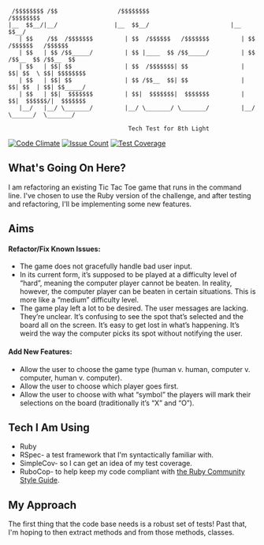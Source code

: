 
```

 /$$$$$$$$ /$$                 /$$$$$$$$                        /$$$$$$$$                 
|__  $$__/|__/                |__  $$__/                       |__  $$__/                 
   | $$    /$$  /$$$$$$$         | $$  /$$$$$$   /$$$$$$$         | $$  /$$$$$$   /$$$$$$
   | $$   | $$ /$$_____/         | $$ |____  $$ /$$_____/         | $$ /$$__  $$ /$$__  $$
   | $$   | $$| $$               | $$  /$$$$$$$| $$               | $$| $$  \ $$| $$$$$$$$
   | $$   | $$| $$               | $$ /$$__  $$| $$               | $$| $$  | $$| $$_____/
   | $$   | $$|  $$$$$$$         | $$|  $$$$$$$|  $$$$$$$         | $$|  $$$$$$/|  $$$$$$$
   |__/   |__/ \_______/         |__/ \_______/ \_______/         |__/ \______/  \_______/

                                  Tech Test for 8th Light
```                                                                                          
[![Code Climate](https://codeclimate.com/github/wemmm/tic-tac-toe-tech-test/badges/gpa.svg)](https://codeclimate.com/github/wemmm/tic-tac-toe-tech-test)
[![Issue Count](https://codeclimate.com/github/wemmm/tic-tac-toe-tech-test/badges/issue_count.svg)](https://codeclimate.com/github/wemmm/tic-tac-toe-tech-test)
[![Test Coverage](https://codeclimate.com/github/wemmm/tic-tac-toe-tech-test/badges/coverage.svg)](https://codeclimate.com/github/wemmm/tic-tac-toe-tech-test/coverage)

## What's Going On Here?

I am refactoring an existing Tic Tac Toe game that runs in the command line. I've chosen to use the Ruby version of the challenge, and after testing and refactoring, I'll be implementing some new features.

## Aims

#### Refactor/Fix Known Issues:
* The game does not gracefully handle bad user input.
* In its current form, it’s supposed to be played at a difficulty level of “hard”, meaning the computer
player cannot be beaten. In reality, however, the computer player can be beaten in certain
situations. This is more like a “medium” difficulty level.
* The game play left a lot to be desired. The user messages are lacking. They’re unclear. It’s
confusing to see the spot that’s selected and the board all on the screen. It’s easy to get lost in what’s happening. It’s weird the way the computer picks its spot without notifying the user.

#### Add New Features:
* Allow the user to choose the game type (human v. human, computer v. computer, human v. computer).
* Allow the user to choose which player goes first.
* Allow the user to choose with what “symbol” the players will mark their selections on the board
(traditionally it’s “X” and “O”).

## Tech I Am Using

* Ruby
* RSpec- a test framework that I'm syntactically familiar with.
* SimpleCov- so I can get an idea of my test coverage.
* RuboCop- to help keep my code compliant with [the Ruby Community Style Guide](https://github.com/bbatsov/ruby-style-guide).

## My Approach

The first thing that the code base needs is a robust set of tests! Past that, I'm hoping to then extract methods and from those methods, classes.
